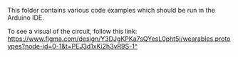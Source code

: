 This folder contains various code examples which should be run in the Arduino IDE. 

To see a visual of the circuit, follow this link: https://www.figma.com/design/Y3DJgKPKa7sQYesL0pht5j/wearables.protoypes?node-id=0-1&t=PEJ3d1xKi2h3vR9S-1^

